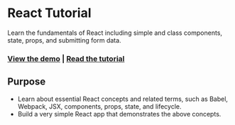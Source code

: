 # React Tutorial

Learn the fundamentals of React including simple and class components, state, props, and submitting form data.

### [View the demo](https://himanshu.github.io/simple-react-app) | [Read the tutorial](https://www.taniarascia.com/getting-started-with-react/)

## Purpose

- Learn about essential React concepts and related terms, such as Babel, Webpack, JSX, components, props, state, and lifecycle.
- Build a very simple React app that demonstrates the above concepts.
